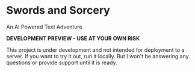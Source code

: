 # Swords and Sorcery

An AI Powered Text Adventure

**DEVELOPMENT PREVIEW - USE AT YOUR OWN RISK**

This project is under development and not intended for deployment to a server. If you want to try it out, run it locally. But I won't be answering any questions or provide support until it is ready.
